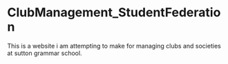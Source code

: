 # ClubManagement_StudentFederation
This is a website i am attempting to make for managing clubs and societies at sutton grammar school.
